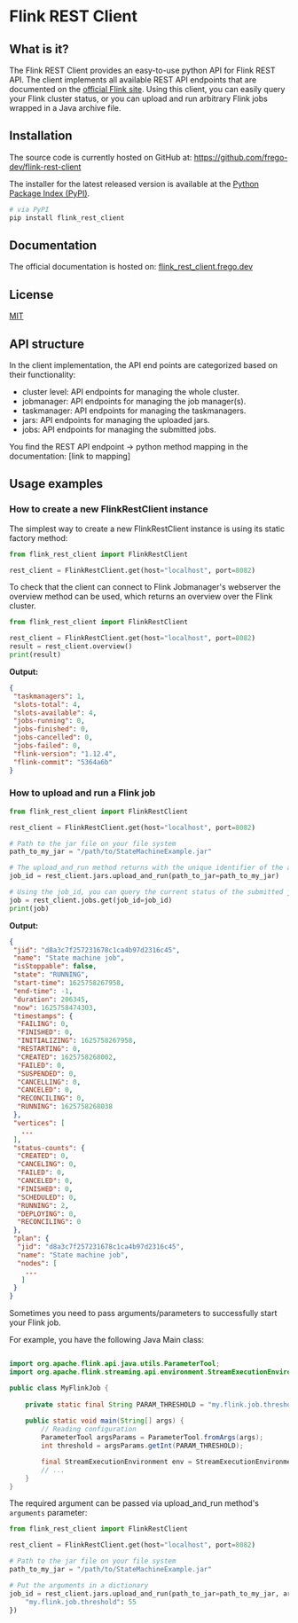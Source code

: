 # Flink REST Client

## What is it?
The Flink REST Client provides an easy-to-use python API for Flink REST API.
The client implements all available REST API endpoints that are documented on the [official Flink site](https://ci.apache.org/projects/flink/flink-docs-release-1.13/docs/ops/rest_api/).
Using this client, you can easily query your Flink cluster status, or you can upload and run arbitrary Flink jobs wrapped in a Java archive file.


## Installation
The source code is currently hosted on GitHub at: https://github.com/frego-dev/flink-rest-client

The installer for the latest released version is available at the [Python Package Index (PyPI)](https://pypi.org/project/flink-rest-client).

```sh
# via PyPI
pip install flink_rest_client
```

## Documentation

The official documentation is hosted on: [flink_rest_client.frego.dev](https://flink_rest_client.frego.dev/)


## License

[MIT](https://github.com/frego-dev/flink-rest-client/blob/master/LICENSE)

## API structure

In the client implementation, the API end points are categorized based on their functionality:
 - cluster level: API endpoints for managing the whole cluster.
 - jobmanager: API endpoints for managing the job manager(s).
 - taskmanager: API endpoints for managing the taskmanagers.
 - jars: API endpoints for managing the uploaded jars.
 - jobs: API endpoints for managing the submitted jobs.

You find the REST API endpoint -> python method mapping in the documentation: [link to mapping]

## Usage examples

### How to create a new FlinkRestClient instance
The simplest way to create a new FlinkRestClient instance is using its static factory method:
```python
from flink_rest_client import FlinkRestClient

rest_client = FlinkRestClient.get(host="localhost", port=8082)
```

To check that the client can connect to Flink Jobmanager's webserver the overview method can be used, which returns an 
overview over the Flink cluster.

```python
from flink_rest_client import FlinkRestClient

rest_client = FlinkRestClient.get(host="localhost", port=8082)
result = rest_client.overview()
print(result)
```
**Output:**
```json
{
 "taskmanagers": 1,
 "slots-total": 4,
 "slots-available": 4,
 "jobs-running": 0,
 "jobs-finished": 0,
 "jobs-cancelled": 0,
 "jobs-failed": 0,
 "flink-version": "1.12.4",
 "flink-commit": "5364a6b"
}
```

### How to upload and run a Flink job

```python
from flink_rest_client import FlinkRestClient

rest_client = FlinkRestClient.get(host="localhost", port=8082)

# Path to the jar file on your file system
path_to_my_jar = "/path/to/StateMachineExample.jar"

# The upload_and_run method returns with the unique identifier of the already started Flink job
job_id = rest_client.jars.upload_and_run(path_to_jar=path_to_my_jar)

# Using the job_id, you can query the current status of the submitted job.
job = rest_client.jobs.get(job_id=job_id)
print(job)
```
**Output:**
```json
{
 "jid": "d8a3c7f257231678c1ca4b97d2316c45",
 "name": "State machine job",
 "isStoppable": false,
 "state": "RUNNING",
 "start-time": 1625758267958,
 "end-time": -1,
 "duration": 206345,
 "now": 1625758474303,
 "timestamps": {
  "FAILING": 0,
  "FINISHED": 0,
  "INITIALIZING": 1625758267958,
  "RESTARTING": 0,
  "CREATED": 1625758268002,
  "FAILED": 0,
  "SUSPENDED": 0,
  "CANCELLING": 0,
  "CANCELED": 0,
  "RECONCILING": 0,
  "RUNNING": 1625758268038
 },
 "vertices": [
   ...
 ],
 "status-counts": {
  "CREATED": 0,
  "CANCELING": 0,
  "FAILED": 0,
  "CANCELED": 0,
  "FINISHED": 0,
  "SCHEDULED": 0,
  "RUNNING": 2,
  "DEPLOYING": 0,
  "RECONCILING": 0
 },
 "plan": {
  "jid": "d8a3c7f257231678c1ca4b97d2316c45",
  "name": "State machine job",
  "nodes": [
    ...
   ]
 }
}

```

Sometimes you need to pass arguments/parameters to successfully start your Flink job.

For example, you have the following Java Main class:
```java

import org.apache.flink.api.java.utils.ParameterTool;
import org.apache.flink.streaming.api.environment.StreamExecutionEnvironment;

public class MyFlinkJob {
    
    private static final String PARAM_THRESHOLD = "my.flink.job.threshold";
    
    public static void main(String[] args) {
        // Reading configuration
        ParameterTool argsParams = ParameterTool.fromArgs(args);
        int threshold = argsParams.getInt(PARAM_THRESHOLD);

        final StreamExecutionEnvironment env = StreamExecutionEnvironment.getExecutionEnvironment();
        // ...
    }
}
```

The required argument can be passed via upload_and_run method's `arguments` parameter:
```python
from flink_rest_client import FlinkRestClient

rest_client = FlinkRestClient.get(host="localhost", port=8082)

# Path to the jar file on your file system
path_to_my_jar = "/path/to/StateMachineExample.jar"

# Put the arguments in a dictionary
job_id = rest_client.jars.upload_and_run(path_to_jar=path_to_my_jar, arguments={
    "my.flink.job.threshold": 55
})

```

